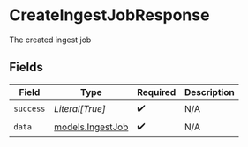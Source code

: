 # CreateIngestJobResponse

The created ingest job


## Fields

| Field                                      | Type                                       | Required                                   | Description                                |
| ------------------------------------------ | ------------------------------------------ | ------------------------------------------ | ------------------------------------------ |
| `success`                                  | *Literal[True]*                            | :heavy_check_mark:                         | N/A                                        |
| `data`                                     | [models.IngestJob](../models/ingestjob.md) | :heavy_check_mark:                         | N/A                                        |